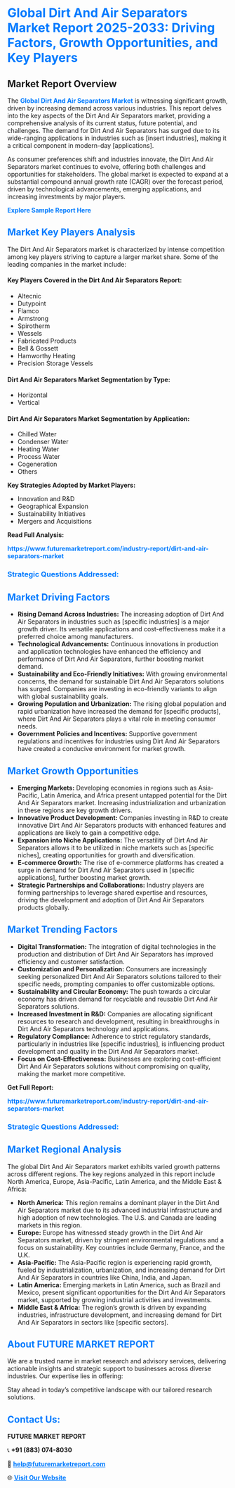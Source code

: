 <h1 style="color: #007BFF;">Global Dirt And Air Separators Market Report 2025-2033: Driving Factors, Growth Opportunities, and Key Players</h1>

<section id="overview">
<h2>Market Report Overview</h2>
<p>The <a href="https://www.futuremarketreport.com/industry-report/dirt-and-air-separators-market" style="color: #007BFF; text-decoration: none;"><strong>Global Dirt And Air Separators Market</strong></a> is witnessing significant growth, driven by increasing demand across various industries. This report delves into the key aspects of the Dirt And Air Separators market, providing a comprehensive analysis of its current status, future potential, and challenges. The demand for Dirt And Air Separators has surged due to its wide-ranging applications in industries such as [insert industries], making it a critical component in modern-day [applications].</p>
<p>As consumer preferences shift and industries innovate, the Dirt And Air Separators market continues to evolve, offering both challenges and opportunities for stakeholders. The global market is expected to expand at a substantial compound annual growth rate (CAGR) over the forecast period, driven by technological advancements, emerging applications, and increasing investments by major players.</p>
</section>

<section id="overview">
<p><a href="https://www.futuremarketreport.com/request-sample/reportId=52402" style="color: #007BFF; text-decoration: none;"><strong>Explore Sample Report Here</strong></a></p>
</section>

<section id="key-players">
<h2 style="color: #007BFF;">Market Key Players Analysis</h2>
<p>The Dirt And Air Separators market is characterized by intense competition among key players striving to capture a larger market share. Some of the leading companies in the market include:</p>
<h4>Key Players Covered in the Dirt And Air Separators Report:</h4>
<ul><li>Altecnic</li><li>Dutypoint</li><li>Flamco</li><li>Armstrong</li><li>Spirotherm</li><li>Wessels</li><li>Fabricated Products</li><li>Bell &amp; Gossett</li><li>Hamworthy Heating</li><li>Precision Storage Vessels</li></ul>
<h4>Dirt And Air Separators Market Segmentation by Type:</h4>
<ul><li>Horizontal</li><li>Vertical</li></ul>

<h4>Dirt And Air Separators Market Segmentation by Application:</h4>
<ul><li>Chilled Water</li><li>Condenser Water</li><li>Heating Water</li><li>Process Water</li><li>Cogeneration</li><li>Others</li></ul>
<p><strong>Key Strategies Adopted by Market Players:</strong></p>
<ul>
<li>Innovation and R&D</li>
<li>Geographical Expansion</li>
<li>Sustainability Initiatives</li>
<li>Mergers and Acquisitions</li>
</ul>
</section>

<section>
<p><strong>Read Full Analysis: </strong></p><a href="https://www.futuremarketreport.com/industry-report/dirt-and-air-separators-market" style="color: #007BFF; text-decoration: none;"><strong>https://www.futuremarketreport.com/industry-report/dirt-and-air-separators-market</strong></a>
<h3 style="color: #007BFF;">Strategic Questions Addressed:</h3>
</section>

<section id="driving-factors">
<h2 style="color: #007BFF;">Market Driving Factors</h2>
<ul>
<li><strong>Rising Demand Across Industries:</strong> The increasing adoption of Dirt And Air Separators in industries such as [specific industries] is a major growth driver. Its versatile applications and cost-effectiveness make it a preferred choice among manufacturers.</li>
<li><strong>Technological Advancements:</strong> Continuous innovations in production and application technologies have enhanced the efficiency and performance of Dirt And Air Separators, further boosting market demand.</li>
<li><strong>Sustainability and Eco-Friendly Initiatives:</strong> With growing environmental concerns, the demand for sustainable Dirt And Air Separators solutions has surged. Companies are investing in eco-friendly variants to align with global sustainability goals.</li>
<li><strong>Growing Population and Urbanization:</strong> The rising global population and rapid urbanization have increased the demand for [specific products], where Dirt And Air Separators plays a vital role in meeting consumer needs.</li>
<li><strong>Government Policies and Incentives:</strong> Supportive government regulations and incentives for industries using Dirt And Air Separators have created a conducive environment for market growth.</li>
</ul>
</section>

<section id="growth-opportunities">
<h2 style="color: #007BFF;">Market Growth Opportunities</h2>
<ul>
<li><strong>Emerging Markets:</strong> Developing economies in regions such as Asia-Pacific, Latin America, and Africa present untapped potential for the Dirt And Air Separators market. Increasing industrialization and urbanization in these regions are key growth drivers.</li>
<li><strong>Innovative Product Development:</strong> Companies investing in R&D to create innovative Dirt And Air Separators products with enhanced features and applications are likely to gain a competitive edge.</li>
<li><strong>Expansion into Niche Applications:</strong> The versatility of Dirt And Air Separators allows it to be utilized in niche markets such as [specific niches], creating opportunities for growth and diversification.</li>
<li><strong>E-commerce Growth:</strong> The rise of e-commerce platforms has created a surge in demand for Dirt And Air Separators used in [specific applications], further boosting market growth.</li>
<li><strong>Strategic Partnerships and Collaborations:</strong> Industry players are forming partnerships to leverage shared expertise and resources, driving the development and adoption of Dirt And Air Separators products globally.</li>
</ul>
</section>

<section id="trending-factors">
<h2 style="color: #007BFF;">Market Trending Factors</h2>
<ul>
<li><strong>Digital Transformation:</strong> The integration of digital technologies in the production and distribution of Dirt And Air Separators has improved efficiency and customer satisfaction.</li>
<li><strong>Customization and Personalization:</strong> Consumers are increasingly seeking personalized Dirt And Air Separators solutions tailored to their specific needs, prompting companies to offer customizable options.</li>
<li><strong>Sustainability and Circular Economy:</strong> The push towards a circular economy has driven demand for recyclable and reusable Dirt And Air Separators solutions.</li>
<li><strong>Increased Investment in R&D:</strong> Companies are allocating significant resources to research and development, resulting in breakthroughs in Dirt And Air Separators technology and applications.</li>
<li><strong>Regulatory Compliance:</strong> Adherence to strict regulatory standards, particularly in industries like [specific industries], is influencing product development and quality in the Dirt And Air Separators market.</li>
<li><strong>Focus on Cost-Effectiveness:</strong> Businesses are exploring cost-efficient Dirt And Air Separators solutions without compromising on quality, making the market more competitive.</li>
</ul>
</section>

<section>
<p><strong>Get Full Report: </strong></p><a href="https://www.futuremarketreport.com/industry-report/dirt-and-air-separators-market" style="color: #007BFF; text-decoration: none;"><strong>https://www.futuremarketreport.com/industry-report/dirt-and-air-separators-market</strong></a>
<h3 style="color: #007BFF;">Strategic Questions Addressed:</h3>
</section>


<section id="regional-analysis">
<h2 style="color: #007BFF;">Market Regional Analysis</h2>
<p>The global Dirt And Air Separators market exhibits varied growth patterns across different regions. The key regions analyzed in this report include North America, Europe, Asia-Pacific, Latin America, and the Middle East & Africa:</p>
<ul>
<li><strong>North America:</strong> This region remains a dominant player in the Dirt And Air Separators market due to its advanced industrial infrastructure and high adoption of new technologies. The U.S. and Canada are leading markets in this region.</li>
<li><strong>Europe:</strong> Europe has witnessed steady growth in the Dirt And Air Separators market, driven by stringent environmental regulations and a focus on sustainability. Key countries include Germany, France, and the U.K.</li>
<li><strong>Asia-Pacific:</strong> The Asia-Pacific region is experiencing rapid growth, fueled by industrialization, urbanization, and increasing demand for Dirt And Air Separators in countries like China, India, and Japan.</li>
<li><strong>Latin America:</strong> Emerging markets in Latin America, such as Brazil and Mexico, present significant opportunities for the Dirt And Air Separators market, supported by growing industrial activities and investments.</li>
<li><strong>Middle East & Africa:</strong> The region’s growth is driven by expanding industries, infrastructure development, and increasing demand for Dirt And Air Separators in sectors like [specific sectors].</li>
</ul>
</section>

<footer>
<h2 style="color: #007BFF;">About FUTURE MARKET REPORT</h2>
<p>We are a trusted name in market research and advisory services, delivering actionable insights and strategic support to businesses across diverse industries. Our expertise lies in offering:</p>

<p>Stay ahead in today’s competitive landscape with our tailored research solutions.</p>

<h2 style="color: #007BFF;">Contact Us:</h2>
<p><strong>FUTURE MARKET REPORT</strong></p>
<p>📞 <strong>+91 (883) 074-8030</strong></p>
<p>📧 <strong><a href="mailto:help@futuremarketreport.com" style="color: #007BFF;">help@futuremarketreport.com</a></strong></p>
<p>🌐 <strong><a href="https://www.futuremarketreport.com/" style="color: #007BFF;">Visit Our Website</a></strong></p>
</footer>